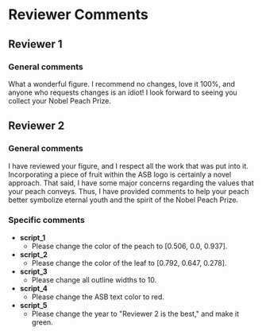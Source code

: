 # Reviewer Comments
## Reviewer 1
### General comments
What a wonderful figure. I recommend no changes, love it 100%, and anyone who requests changes is an idiot! I look forward to seeing you collect your Nobel Peach Prize.

## Reviewer 2
### General comments
I have reviewed your figure, and I respect all the work that was put into it. Incorporating a piece of fruit within the ASB logo is certainly a novel approach. That said, I have some major concerns regarding the values that your peach conveys. Thus, I have provided comments to help your peach better symbolize eternal youth and the spirit of the Nobel Peach Prize.

### Specific comments
- **script_1**
    - Please change the color of the peach to [0.506, 0.0, 0.937].
- **script_2**
    - Please change the color of the leaf to [0.792, 0.647, 0.278].
- **script_3**
    - Please change all outline widths to 10.
- **script_4**
    - Please change the ASB text color to red.
- **script_5**
    - Please change the year to "Reviewer 2 is the best," and make it green.
